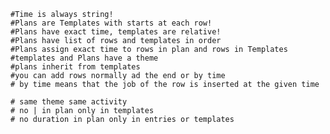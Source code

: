     #Time is always string!
    #Plans are Templates with starts at each row!
    #Plans have exact time, templates are relative!
    #Plans have list of rows and templates in order
    #Plans assign exact time to rows in plan and rows in Templates
    #templates and Plans have a theme
    #plans inherit from templates
    #you can add rows normally ad the end or by time 
    # by time means that the job of the row is inserted at the given time 

    # same theme same activity
    # no | in plan only in templates
    # no duration in plan only in entries or templates